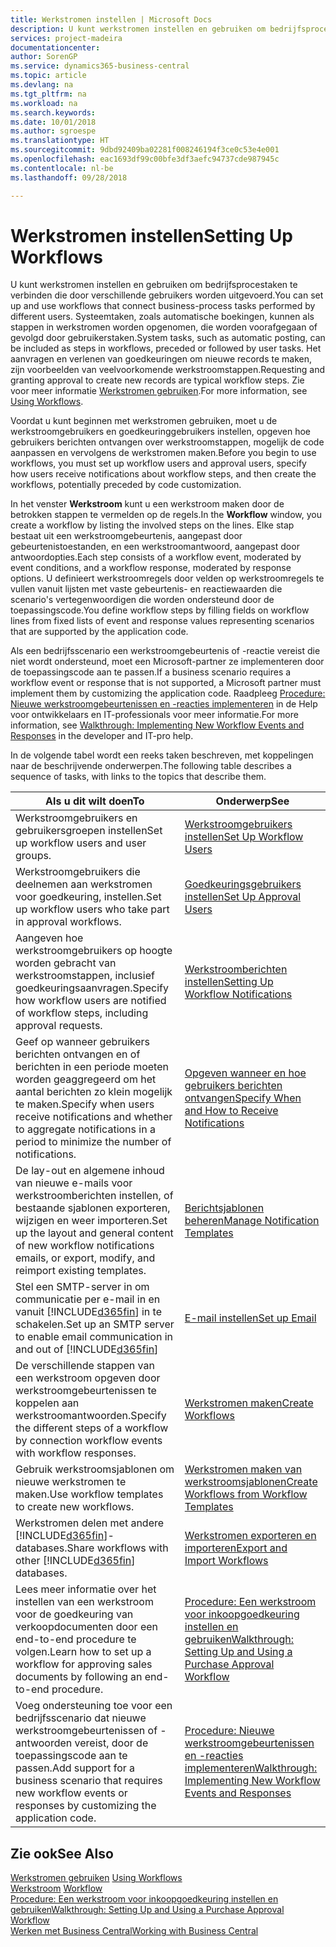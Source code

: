 ```yaml
---
title: Werkstromen instellen | Microsoft Docs
description: U kunt werkstromen instellen en gebruiken om bedrijfsprocestaken te verbinden die door verschillende gebruikers worden uitgevoerd. Systeemtaken, zoals automatische boekingen, kunnen als stappen in werkstromen worden opgenomen, die worden voorafgegaan of gevolgd door gebruikerstaken. Het aanvragen en verlenen van goedkeuringen om nieuwe records te maken, zijn voorbeelden van veelvoorkomende werkstroomstappen.
services: project-madeira
documentationcenter: 
author: SorenGP
ms.service: dynamics365-business-central
ms.topic: article
ms.devlang: na
ms.tgt_pltfrm: na
ms.workload: na
ms.search.keywords: 
ms.date: 10/01/2018
ms.author: sgroespe
ms.translationtype: HT
ms.sourcegitcommit: 9dbd92409ba02281f008246194f3ce0c53e4e001
ms.openlocfilehash: eac1693df99c00bfe3df3aefc94737cde987945c
ms.contentlocale: nl-be
ms.lasthandoff: 09/28/2018

---
```

# <a name="setting-up-workflows"></a><span data-ttu-id="2ad72-105">Werkstromen instellen</span><span class="sxs-lookup"><span data-stu-id="2ad72-105">Setting Up Workflows</span></span>
<span data-ttu-id="2ad72-106">U kunt werkstromen instellen en gebruiken om bedrijfsprocestaken te verbinden die door verschillende gebruikers worden uitgevoerd.</span><span class="sxs-lookup"><span data-stu-id="2ad72-106">You can set up and use workflows that connect business-process tasks performed by different users.</span></span> <span data-ttu-id="2ad72-107">Systeemtaken, zoals automatische boekingen, kunnen als stappen in werkstromen worden opgenomen, die worden voorafgegaan of gevolgd door gebruikerstaken.</span><span class="sxs-lookup"><span data-stu-id="2ad72-107">System tasks, such as automatic posting, can be included as steps in workflows, preceded or followed by user tasks.</span></span> <span data-ttu-id="2ad72-108">Het aanvragen en verlenen van goedkeuringen om nieuwe records te maken, zijn voorbeelden van veelvoorkomende werkstroomstappen.</span><span class="sxs-lookup"><span data-stu-id="2ad72-108">Requesting and granting approval to create new records are typical workflow steps.</span></span> <span data-ttu-id="2ad72-109">Zie voor meer informatie [Werkstromen gebruiken](across-use-workflows.md).</span><span class="sxs-lookup"><span data-stu-id="2ad72-109">For more information, see [Using Workflows](across-use-workflows.md).</span></span>  

 <span data-ttu-id="2ad72-110">Voordat u kunt beginnen met werkstromen gebruiken, moet u de werkstroomgebruikers en goedkeuringgebruikers instellen, opgeven hoe gebruikers berichten ontvangen over werkstroomstappen, mogelijk de code aanpassen en vervolgens de werkstromen maken.</span><span class="sxs-lookup"><span data-stu-id="2ad72-110">Before you begin to use workflows, you must set up workflow users and approval users, specify how users receive notifications about workflow steps, and then create the workflows, potentially preceded by code customization.</span></span>  

 <span data-ttu-id="2ad72-111">In het venster **Werkstroom** kunt u een werkstroom maken door de betrokken stappen te vermelden op de regels.</span><span class="sxs-lookup"><span data-stu-id="2ad72-111">In the **Workflow** window, you create a workflow by listing the involved steps on the lines.</span></span> <span data-ttu-id="2ad72-112">Elke stap bestaat uit een werkstroomgebeurtenis, aangepast door gebeurtenistoestanden, en een werkstroomantwoord, aangepast door antwoordopties.</span><span class="sxs-lookup"><span data-stu-id="2ad72-112">Each step consists of a workflow event, moderated by event conditions, and a workflow response, moderated by response options.</span></span> <span data-ttu-id="2ad72-113">U definieert werkstroomregels door velden op werkstroomregels te vullen vanuit lijsten met vaste gebeurtenis- en reactiewaarden die scenario's vertegenwoordigen die worden ondersteund door de toepassingscode.</span><span class="sxs-lookup"><span data-stu-id="2ad72-113">You define workflow steps by filling fields on workflow lines from fixed lists of event and response values representing scenarios that are supported by the application code.</span></span>  

 <span data-ttu-id="2ad72-114">Als een bedrijfsscenario een werkstroomgebeurtenis of -reactie vereist die niet wordt ondersteund, moet een Microsoft-partner ze implementeren door de toepassingscode aan te passen.</span><span class="sxs-lookup"><span data-stu-id="2ad72-114">If a business scenario requires a workflow event or response that is not supported, a Microsoft partner must implement them by customizing the application code.</span></span> <span data-ttu-id="2ad72-115">Raadpleeg [Procedure: Nieuwe werkstroomgebeurtenissen en -reacties implementeren](/dynamics-nav/Walkthrough--Implementing-New-Workflow-Events-and-Responses) in de Help voor ontwikkelaars en IT-professionals voor meer informatie.</span><span class="sxs-lookup"><span data-stu-id="2ad72-115">For more information, see [Walkthrough: Implementing New Workflow Events and Responses](/dynamics-nav/Walkthrough--Implementing-New-Workflow-Events-and-Responses) in the developer and IT-pro help.</span></span>

 <span data-ttu-id="2ad72-116">In de volgende tabel wordt een reeks taken beschreven, met koppelingen naar de beschrijvende onderwerpen.</span><span class="sxs-lookup"><span data-stu-id="2ad72-116">The following table describes a sequence of tasks, with links to the topics that describe them.</span></span>  

|<span data-ttu-id="2ad72-117">**Als u dit wilt doen**</span><span class="sxs-lookup"><span data-stu-id="2ad72-117">**To**</span></span>|<span data-ttu-id="2ad72-118">**Onderwerp**</span><span class="sxs-lookup"><span data-stu-id="2ad72-118">**See**</span></span>|  
|------------|-------------|  
|<span data-ttu-id="2ad72-119">Werkstroomgebruikers en gebruikersgroepen instellen</span><span class="sxs-lookup"><span data-stu-id="2ad72-119">Set up workflow users and user groups.</span></span>|[<span data-ttu-id="2ad72-120">Werkstroomgebruikers instellen</span><span class="sxs-lookup"><span data-stu-id="2ad72-120">Set Up Workflow Users</span></span>](across-how-to-set-up-workflow-users.md)|  
|<span data-ttu-id="2ad72-121">Werkstroomgebruikers die deelnemen aan werkstromen voor goedkeuring, instellen.</span><span class="sxs-lookup"><span data-stu-id="2ad72-121">Set up workflow users who take part in approval workflows.</span></span>|[<span data-ttu-id="2ad72-122">Goedkeuringsgebruikers instellen</span><span class="sxs-lookup"><span data-stu-id="2ad72-122">Set Up Approval Users</span></span>](across-how-to-set-up-approval-users.md)|  
|<span data-ttu-id="2ad72-123">Aangeven hoe werkstroomgebruikers op hoogte worden gebracht van werkstroomstappen, inclusief goedkeuringsaanvragen.</span><span class="sxs-lookup"><span data-stu-id="2ad72-123">Specify how workflow users are notified of workflow steps, including approval requests.</span></span>|[<span data-ttu-id="2ad72-124">Werkstroomberichten instellen</span><span class="sxs-lookup"><span data-stu-id="2ad72-124">Setting Up Workflow Notifications</span></span>](across-setting-up-workflow-notifications.md)|  
|<span data-ttu-id="2ad72-125">Geef op wanneer gebruikers berichten ontvangen en of berichten in een periode moeten worden geaggregeerd om het aantal berichten zo klein mogelijk te maken.</span><span class="sxs-lookup"><span data-stu-id="2ad72-125">Specify when users receive notifications and whether to aggregate notifications in a period to minimize the number of notifications.</span></span>|[<span data-ttu-id="2ad72-126">Opgeven wanneer en hoe gebruikers berichten ontvangen</span><span class="sxs-lookup"><span data-stu-id="2ad72-126">Specify When and How to Receive Notifications</span></span>](across-how-to-specify-when-and-how-to-receive-notifications.md)|  
|<span data-ttu-id="2ad72-127">De lay-out en algemene inhoud van nieuwe e-mails voor werkstroomberichten instellen, of bestaande sjablonen exporteren, wijzigen en weer importeren.</span><span class="sxs-lookup"><span data-stu-id="2ad72-127">Set up the layout and general content of new workflow notifications emails, or export, modify, and reimport existing templates.</span></span>|[<span data-ttu-id="2ad72-128">Berichtsjablonen beheren</span><span class="sxs-lookup"><span data-stu-id="2ad72-128">Manage Notification Templates</span></span>](across-how-to-manage-notification-templates.md)|  
|<span data-ttu-id="2ad72-129">Stel een SMTP-server in om communicatie per e-mail in en vanuit [!INCLUDE[d365fin](includes/d365fin_md.md)] in te schakelen.</span><span class="sxs-lookup"><span data-stu-id="2ad72-129">Set up an SMTP server to enable email communication in and out of [!INCLUDE[d365fin](includes/d365fin_md.md)]</span></span>|[<span data-ttu-id="2ad72-130">E-mail instellen</span><span class="sxs-lookup"><span data-stu-id="2ad72-130">Set up Email</span></span>](admin-how-setup-email.md)|
|<span data-ttu-id="2ad72-131">De verschillende stappen van een werkstroom opgeven door werkstroomgebeurtenissen te koppelen aan werkstroomantwoorden.</span><span class="sxs-lookup"><span data-stu-id="2ad72-131">Specify the different steps of a workflow by connection workflow events with workflow responses.</span></span>|[<span data-ttu-id="2ad72-132">Werkstromen maken</span><span class="sxs-lookup"><span data-stu-id="2ad72-132">Create Workflows</span></span>](across-how-to-create-workflows.md)|  
|<span data-ttu-id="2ad72-133">Gebruik werkstroomsjablonen om nieuwe werkstromen te maken.</span><span class="sxs-lookup"><span data-stu-id="2ad72-133">Use workflow templates to create new workflows.</span></span>|[<span data-ttu-id="2ad72-134">Werkstromen maken van werkstroomsjablonen</span><span class="sxs-lookup"><span data-stu-id="2ad72-134">Create Workflows from Workflow Templates</span></span>](across-how-to-create-workflows-from-workflow-templates.md)|  
|<span data-ttu-id="2ad72-135">Werkstromen delen met andere [!INCLUDE[d365fin](includes/d365fin_md.md)]-databases.</span><span class="sxs-lookup"><span data-stu-id="2ad72-135">Share workflows with other [!INCLUDE[d365fin](includes/d365fin_md.md)] databases.</span></span>|[<span data-ttu-id="2ad72-136">Werkstromen exporteren en importeren</span><span class="sxs-lookup"><span data-stu-id="2ad72-136">Export and Import Workflows</span></span>](across-how-to-export-and-import-workflows.md)|  
|<span data-ttu-id="2ad72-137">Lees meer informatie over het instellen van een werkstroom voor de goedkeuring van verkoopdocumenten door een end-to-end procedure te volgen.</span><span class="sxs-lookup"><span data-stu-id="2ad72-137">Learn how to set up a workflow for approving sales documents by following an end-to-end procedure.</span></span>|[<span data-ttu-id="2ad72-138">Procedure: Een werkstroom voor inkoopgoedkeuring instellen en gebruiken</span><span class="sxs-lookup"><span data-stu-id="2ad72-138">Walkthrough: Setting Up and Using a Purchase Approval Workflow</span></span>](walkthrough-setting-up-and-using-a-purchase-approval-workflow.md)|  
|<span data-ttu-id="2ad72-139">Voeg ondersteuning toe voor een bedrijfsscenario dat nieuwe werkstroomgebeurtenissen of -antwoorden vereist, door de toepassingscode aan te passen.</span><span class="sxs-lookup"><span data-stu-id="2ad72-139">Add support for a business scenario that requires new workflow events or responses by customizing the application code.</span></span>|[<span data-ttu-id="2ad72-140">Procedure: Nieuwe werkstroomgebeurtenissen en -reacties implementeren</span><span class="sxs-lookup"><span data-stu-id="2ad72-140">Walkthrough: Implementing New Workflow Events and Responses</span></span>](/dynamics-nav/Walkthrough--Implementing-New-Workflow-Events-and-Responses)|  

## <a name="see-also"></a><span data-ttu-id="2ad72-141">Zie ook</span><span class="sxs-lookup"><span data-stu-id="2ad72-141">See Also</span></span>  
 <span data-ttu-id="2ad72-142">[Werkstromen gebruiken](across-use-workflows.md) </span><span class="sxs-lookup"><span data-stu-id="2ad72-142">[Using Workflows](across-use-workflows.md) </span></span>  
 <span data-ttu-id="2ad72-143">[Werkstroom](across-workflow.md) </span><span class="sxs-lookup"><span data-stu-id="2ad72-143">[Workflow](across-workflow.md) </span></span>  
 [<span data-ttu-id="2ad72-144">Procedure: Een werkstroom voor inkoopgoedkeuring instellen en gebruiken</span><span class="sxs-lookup"><span data-stu-id="2ad72-144">Walkthrough: Setting Up and Using a Purchase Approval Workflow</span></span>](walkthrough-setting-up-and-using-a-purchase-approval-workflow.md)  
 [<span data-ttu-id="2ad72-145">Werken met Business Central</span><span class="sxs-lookup"><span data-stu-id="2ad72-145">Working with Business Central</span></span>](ui-work-product.md)

